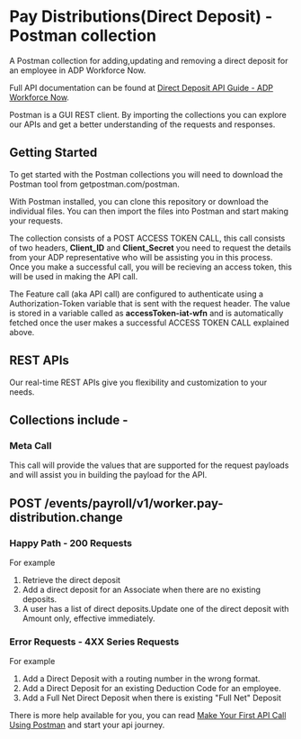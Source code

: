 
# **Pay Distributions(Direct Deposit) - Postman collection**

A Postman collection for adding,updating and removing a direct deposit for an employee in ADP Workforce Now.

Full API documentation can be found at [Direct Deposit API Guide - ADP Workforce Now](https://developers.adp.com/services/elasticsearch/articles/guides/b2643bb55850f43f51e4ade943cc1715b6a69439/doc/DirectDepositAPIGuide-ADPWorkforceNow.pdf).

Postman is a GUI REST client. By importing the collections you can explore our APIs and get a better understanding of the requests and responses.

## Getting Started

To get started with the Postman collections you will need to download the Postman tool from getpostman.com/postman.

With Postman installed, you can clone this repository or download the individual files. You can then import the files into Postman and start making your requests.

The collection consists of a POST ACCESS TOKEN CALL, this call consists of two headers, **Client_ID** and **Client_Secret** you need to request the details from your ADP representative who will be assisting you in this process. Once you make a successful call, you will be recieving an access token, this will be used in making the API call.    

The Feature call (aka API call) are configured to authenticate using a Authorization-Token variable that is sent with the request header. The value is stored in a variable called as **accessToken-iat-wfn** and is automatically fetched once the user makes a successful ACCESS TOKEN CALL explained above.

## REST APIs

Our real-time REST APIs give you flexibility and customization to your needs.

## Collections include -

### Meta Call

This call will provide the values that are supported for the request payloads and will assist you in building the payload for the API.

## POST /events/payroll/v1/worker.pay-distribution.change

### Happy Path - 200 Requests
For example
 
1. Retrieve the direct deposit
2. Add a direct deposit for an Associate when there are no existing deposits. 
3. A user has a list of direct deposits.Update one of the direct deposit with Amount only, effective immediately.



### Error Requests - 4XX Series Requests
For example

1. Add a Direct Deposit with a routing number in the wrong format.
2. Add a Direct Deposit for an existing Deduction Code for an employee.
3. Add a Full Net Direct Deposit when there is existing "Full Net" Deposit


There is more help available for you, you can read [Make Your First API Call Using Postman](https://developers.adp.com/services/elasticsearch/articles/general/a20954ea9cb1ee5210dab5d9b3a3e5fc56f27953/doc/MakeYourFirstAPICallUsingPostman.pdf) and start your api journey.
